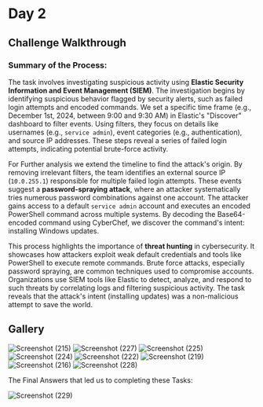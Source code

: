 # Day 2
## Challenge Walkthrough
### Summary of the Process:

The task involves investigating suspicious activity using **Elastic Security Information and Event Management (SIEM)**. The investigation begins by identifying suspicious behavior flagged by security alerts, such as failed login attempts and encoded commands. We set a specific time frame (e.g., December 1st, 2024, between 9:00 and 9:30 AM) in Elastic's "Discover" dashboard to filter events. Using filters, they focus on details like usernames (e.g., `service admin`), event categories (e.g., authentication), and source IP addresses. These steps reveal a series of failed login attempts, indicating potential brute-force activity.

For Further analysis we extend the timeline to find the attack's origin. By removing irrelevant filters, the team identifies an external source IP (`10.0.255.1`) responsible for multiple failed login attempts. These events suggest a **password-spraying attack**, where an attacker systematically tries numerous password combinations against one account. The attacker gains access to a default `service admin` account and executes an encoded PowerShell command across multiple systems. By decoding the Base64-encoded command using CyberChef, we discover the command's intent: installing Windows updates.

This process highlights the importance of **threat hunting** in cybersecurity. It showcases how attackers exploit weak default credentials and tools like PowerShell to execute remote commands. Brute force attacks, especially password spraying, are common techniques used to compromise accounts. Organizations use SIEM tools like Elastic to detect, analyze, and respond to such threats by correlating logs and filtering suspicious activity. The task reveals that the attack's intent (installing updates) was a non-malicious attempt to save the world.

## Gallery 
![Screenshot (215)](https://github.com/user-attachments/assets/5d5ee4d3-91f3-4200-8f05-6a620eea12b8)
![Screenshot (227)](https://github.com/user-attachments/assets/1d4608d3-4acd-4afe-ab00-ff873a0093e7)
![Screenshot (225)](https://github.com/user-attachments/assets/4e58a1ca-7790-411d-b98e-7b6da61a28a5)
![Screenshot (224)](https://github.com/user-attachments/assets/4ebbbcf4-0680-45a4-aa9f-6e1c2db4ec97)
![Screenshot (222)](https://github.com/user-attachments/assets/03459d98-509f-4b62-8cd2-dd9518d0e429)
![Screenshot (219)](https://github.com/user-attachments/assets/412e283b-e7b2-4663-97f4-5b26e7fe98df)
![Screenshot (216)](https://github.com/user-attachments/assets/37cc819c-5e4b-42f0-818a-daf204a9ab43)
![Screenshot (228)](https://github.com/user-attachments/assets/f71db7c2-6949-432d-a999-ddd391ad4e4b)

The Final Answers that led us to completing these Tasks:

![Screenshot (229)](https://github.com/user-attachments/assets/1d036dad-374a-487f-a9f9-a70d567fbf9f)

